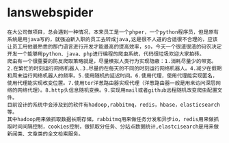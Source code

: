 # lanswebspider
    在大公司做项目，总会遇到一种情况，本来员工是一个phper，一个python程序员，但是原有系统是用java写的，就强迫新入职的员工去转成java,这是很不人道的合适很不合理的，应该让员工用他最熟悉的那门语言进行开发才能最高的提高效率，so，今天一个很渣很渣的码农决定开发一个能够用python、java、php进行编程的爬虫系统，代码很垃圾欢迎大家拍砖。
    爬虫有一个很重要的防反爬取策略就是，尽量模拟人类行为实现隐蔽：1.消耗尽量少的带宽。2.在繁忙的时刻运行网络机器人.3.尽量的在每天的不同的时刻运行网络机器人。4.减少在假期和周末运行网络机器人的频率。5.使用随机的延迟时间。6.使用代理，使用代理能实现匿名，使用代理能实现改变位置。7.使用tor洋葱路由器实现代理（洋葱路由器一般是用来访问深层网络的网络代理）。8.http头信息随机变换。9.实现用mail或者github远程随机改变爬虫配置文件。
    目前设计的系统中会涉及到的软件有hadoop,rabbitmq，redis，hbase，elasticsearch等。
    其中hadoop用来做抓取数据长期存储，rabbitmq用来做任务分发和异步io，redis用来做抓取时间间隔控制，cookies控制，做抓取分任务、分站点数据统计,elastcisearch是用来做新闻类、文章类的全文检索服务。




